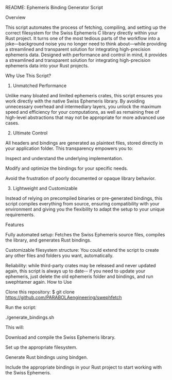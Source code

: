 README: Ephemeris Binding Generator Script

Overview

This script automates the process of fetching, compiling, and setting up the correct filesystem for the Swiss Ephemeris C library directly within your Rust project. It turns one of the most tedious parts of the workflow into a joke—background noise you no longer need to think about—while providing a streamlined and transparent solution for integrating high-precision ephemeris data. Designed with performance and control in mind, it provides a streamlined and transparent solution for integrating high-precision ephemeris data into your Rust projects.

Why Use This Script?

1. Unmatched Performance

Unlike many bloated and limited ephemeris crates, this script ensures you work directly with the native Swiss Ephemeris library. By avoiding unnecessary overhead and intermediary layers, you unlock the maximum speed and efficiency for your computations, as well as remaining free of high-level abstractions that may not be appropriate for more advanced use cases. 

2. Ultimate Control

All headers and bindings are generated as plaintext files, stored directly in your application folder. This transparency empowers you to:

Inspect and understand the underlying implementation.

Modify and optimize the bindings for your specific needs.

Avoid the frustration of poorly documented or opaque library behavior.

3. Lightweight and Customizable

Instead of relying on precompiled binaries or pre-generated bindings, this script compiles everything from source, ensuring compatibility with your environment and giving you the flexibility to adapt the setup to your unique requirements.

Features

Fully automated setup: Fetches the Swiss Ephemeris source files, compiles the library, and generates Rust bindings.

Customizable filesystem structure: You could extend the script to create any other files and folders you want, automatically.

Reliability: while third-party crates may be released and never updated again, this script is always up to date-- if you need to update your ephemeris, just delete the old ephemeris folder and bindings, and run swephtamer again. 
How to Use

Clone this repository: $ git clone https://github.com/PARABOLAengineering/swephfetch

Run the script:

./generate_bindings.sh

This will:

Download and compile the Swiss Ephemeris library.

Set up the appropriate filesystem.

Generate Rust bindings using bindgen.

Include the appropriate bindings in your Rust project to start working with the Swiss Ephemeris.
